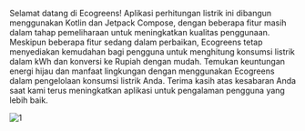Selamat datang di Ecogreens! Aplikasi perhitungan listrik ini dibangun menggunakan Kotlin dan Jetpack Compose, dengan beberapa fitur masih dalam tahap pemeliharaan untuk meningkatkan kualitas penggunaan. Meskipun beberapa fitur sedang dalam perbaikan, Ecogreens tetap menyediakan kemudahan bagi pengguna untuk menghitung konsumsi listrik dalam kWh dan konversi ke Rupiah dengan mudah. Temukan keuntungan energi hijau dan manfaat lingkungan dengan menggunakan Ecogreens dalam pengelolaan konsumsi listrik Anda. Terima kasih atas kesabaran Anda saat kami terus meningkatkan aplikasi untuk pengalaman pengguna yang lebih baik.

![1](https://github.com/sendevs/ecogreens/assets/168616114/18e76d76-b172-47b4-9537-61cc6dd26901)


